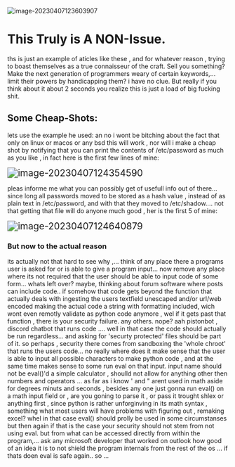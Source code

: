![image-20230407123603907](/home/hoefkens/image-20230407123603907.png)

# This Truly is A NON-Issue. 



ths is just an example of aticles like these , and for whatever reason , trying to boast themselves as a true connaisseur of the craft. Sell you something? Make the next generation of programmers weary of certain keywords,... limit their powers by handicapping them? i have no clue. But really if you think about it about 2 seconds you realize this is just a load of big fucking shit.

## Some Cheap-Shots:

lets use the example he used: an no i wont be bitching about the fact that only on linux or macos or any bsd this will work , nor will i make a cheap shot by notifying that you can print the contents of /etc/password as much as you like , in fact here is the first few lines of mine:

<img src="/home/hoefkens/image-20230407124354590.png" alt="image-20230407124354590" style="zoom:150%;" />

pleas informe me what you can possibly get of usefull info out of there... since long all passwords moved to be stored as a hash value , instead of as plain text in /etc/password, and with that they moved to /etc/shadow.... not that getting that file will do anyone much good , her is the first 5 of mine: 

<img src="/home/hoefkens/image-20230407124640879.png" alt="image-20230407124640879" style="zoom:150%;" />

### But now to the actual reason

its actually not that hard to see why ,... think of any place there a programs user is asked for or is able to give a program input... now remove any place where its not required that the user should be able to input code of some form... whats left over? maybe, thinking about forum software where posts can include code.. if somehow that code gets beyond the function that actually deals with ingesting the users textfield unescaped and/or url/web encoded making the actual code a string with formatting included, wich wont even remotly validate as python code anymore , wel if it gets past that function , there is your security failure. any others. nope? aah pistonbot , discord chatbot that runs code .... well in that case the code should actually be run regardless... and asking for 'securty protected' files should be part of it.  so perhaps , security there comes from sandboxing the 'whole chroot' that runs the users code... no really where does it make sense that the user is able to input all possible characters to make python code , and at the same time makes sense to some run eval on that input. input name should not be eval()'d a simple calculator , shoulld not allow for anything other then numbers and operators ... as far as i know ' and "  arent used in math aside for degrees minuts and seconds , besides any one just gonna run eval() on a math input field or , are you goning to parse it , or pass it trought shlex or anything first , since python is rather unforginving in its math syntax , something what most users will have problems with figuring out , remaking excel? whel in that case eval() should prolly be used in some circumstanses but then again if that is the case your security should not stem from not using eval. but from what can be accessed directly from within the program,... ask any microsoft developer that worked on outlook how good of an idea it is to not shield the program internals from the rest of the os ... if thats doen eval is safe again.. so ...